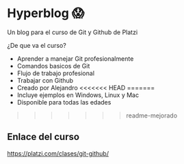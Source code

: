 # Hyperblog  😱
Un blog para el curso de Git y Github de Platzi

¿De que va el curso?
* Aprender a manejar Git profesionalmente
* Comandos basicos de Git
* Flujo de trabajo profesional
* Trabajar con Github
* Creado por Alejandro 
<<<<<<< HEAD
=======
* Incluye ejemplos en Windows, Linux y Mac
* Disponible para todas las edades
>>>>>>> readme-mejorado
## Enlace del curso
https://platzi.com/clases/git-github/
